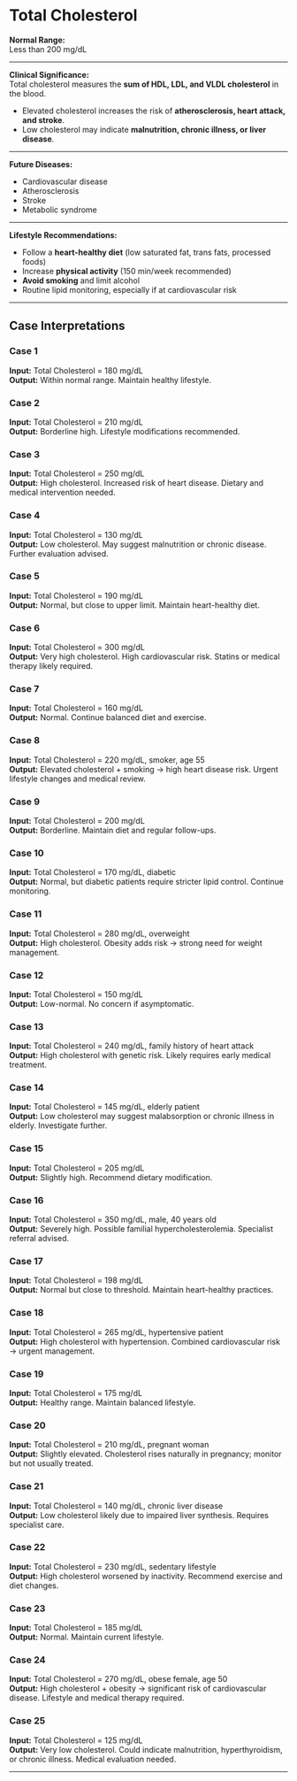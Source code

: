 # Total Cholesterol

**Normal Range:**  
Less than 200 mg/dL  

---

**Clinical Significance:**  
Total cholesterol measures the **sum of HDL, LDL, and VLDL cholesterol** in the blood.  
- Elevated cholesterol increases the risk of **atherosclerosis, heart attack, and stroke**.  
- Low cholesterol may indicate **malnutrition, chronic illness, or liver disease**.  

---

**Future Diseases:**  
- Cardiovascular disease  
- Atherosclerosis  
- Stroke  
- Metabolic syndrome  

---

**Lifestyle Recommendations:**  
- Follow a **heart-healthy diet** (low saturated fat, trans fats, processed foods)  
- Increase **physical activity** (150 min/week recommended)  
- **Avoid smoking** and limit alcohol  
- Routine lipid monitoring, especially if at cardiovascular risk  

---

## Case Interpretations

### Case 1  
**Input:** Total Cholesterol = 180 mg/dL  
**Output:** Within normal range. Maintain healthy lifestyle.  

### Case 2  
**Input:** Total Cholesterol = 210 mg/dL  
**Output:** Borderline high. Lifestyle modifications recommended.  

### Case 3  
**Input:** Total Cholesterol = 250 mg/dL  
**Output:** High cholesterol. Increased risk of heart disease. Dietary and medical intervention needed.  

### Case 4  
**Input:** Total Cholesterol = 130 mg/dL  
**Output:** Low cholesterol. May suggest malnutrition or chronic disease. Further evaluation advised.  

### Case 5  
**Input:** Total Cholesterol = 190 mg/dL  
**Output:** Normal, but close to upper limit. Maintain heart-healthy diet.  

### Case 6  
**Input:** Total Cholesterol = 300 mg/dL  
**Output:** Very high cholesterol. High cardiovascular risk. Statins or medical therapy likely required.  

### Case 7  
**Input:** Total Cholesterol = 160 mg/dL  
**Output:** Normal. Continue balanced diet and exercise.  

### Case 8  
**Input:** Total Cholesterol = 220 mg/dL, smoker, age 55  
**Output:** Elevated cholesterol + smoking → high heart disease risk. Urgent lifestyle changes and medical review.  

### Case 9  
**Input:** Total Cholesterol = 200 mg/dL  
**Output:** Borderline. Maintain diet and regular follow-ups.  

### Case 10  
**Input:** Total Cholesterol = 170 mg/dL, diabetic  
**Output:** Normal, but diabetic patients require stricter lipid control. Continue monitoring.  

### Case 11  
**Input:** Total Cholesterol = 280 mg/dL, overweight  
**Output:** High cholesterol. Obesity adds risk → strong need for weight management.  

### Case 12  
**Input:** Total Cholesterol = 150 mg/dL  
**Output:** Low-normal. No concern if asymptomatic.  

### Case 13  
**Input:** Total Cholesterol = 240 mg/dL, family history of heart attack  
**Output:** High cholesterol with genetic risk. Likely requires early medical treatment.  

### Case 14  
**Input:** Total Cholesterol = 145 mg/dL, elderly patient  
**Output:** Low cholesterol may suggest malabsorption or chronic illness in elderly. Investigate further.  

### Case 15  
**Input:** Total Cholesterol = 205 mg/dL  
**Output:** Slightly high. Recommend dietary modification.  

### Case 16  
**Input:** Total Cholesterol = 350 mg/dL, male, 40 years old  
**Output:** Severely high. Possible familial hypercholesterolemia. Specialist referral advised.  

### Case 17  
**Input:** Total Cholesterol = 198 mg/dL  
**Output:** Normal but close to threshold. Maintain heart-healthy practices.  

### Case 18  
**Input:** Total Cholesterol = 265 mg/dL, hypertensive patient  
**Output:** High cholesterol with hypertension. Combined cardiovascular risk → urgent management.  

### Case 19  
**Input:** Total Cholesterol = 175 mg/dL  
**Output:** Healthy range. Maintain balanced lifestyle.  

### Case 20  
**Input:** Total Cholesterol = 210 mg/dL, pregnant woman  
**Output:** Slightly elevated. Cholesterol rises naturally in pregnancy; monitor but not usually treated.  

### Case 21  
**Input:** Total Cholesterol = 140 mg/dL, chronic liver disease  
**Output:** Low cholesterol likely due to impaired liver synthesis. Requires specialist care.  

### Case 22  
**Input:** Total Cholesterol = 230 mg/dL, sedentary lifestyle  
**Output:** High cholesterol worsened by inactivity. Recommend exercise and diet changes.  

### Case 23  
**Input:** Total Cholesterol = 185 mg/dL  
**Output:** Normal. Maintain current lifestyle.  

### Case 24  
**Input:** Total Cholesterol = 270 mg/dL, obese female, age 50  
**Output:** High cholesterol + obesity → significant risk of cardiovascular disease. Lifestyle and medical therapy required.  

### Case 25  
**Input:** Total Cholesterol = 125 mg/dL  
**Output:** Very low cholesterol. Could indicate malnutrition, hyperthyroidism, or chronic illness. Medical evaluation needed.  

---
